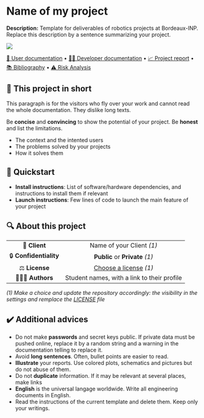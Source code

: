 # Name of my project

**Description:** Template for deliverables of robotics projects at Bordeaux-INP.
Replace this description by a sentence summarizing your project.

<img src="https://via.placeholder.com/900x300.png?text=Picture+or+video+illustrating+the+most+your+project"> 

[📖 User documentation](docs/user) • [👨‍💻 Developer documentation](docs/developer) • [📈 Project report](docs/report) • [📚 Bibliography](docs/bibliography) • [⚠️ Risk Analysis](docs/risk)
  
## 📄 This project in short
This paragraph is for the visitors who fly over your work and cannot read the whole documentation. They dislike long texts.

Be **concise** and **convincing** to show the potential of your project. Be **honest** and list the limitations.  

* The context and the intented users
* The problems solved by your projects
* How it solves them

## 🚀 Quickstart

* **Install instructions**: List of software/hardware dependencies, and instructions to install them if relevant
* **Launch instructions**: Few lines of code to launch the main feature of your project


## 🔍 About this project

|       |        |
|:----------------------------:|:------------------------:|
| 💼 **Client**                |  Name of your Client *(1)* |
| 🔒 **Confidentiality**       | **Public** or **Private** *(1)* |
| ⚖️ **License**               |  [Choose a license](https://choosealicense.com/) *(1)*  |
| 👨‍👨‍👦 **Authors**               |  Student names, with a link to their profile  |


*(1) Make a choice and update the repository accordingly: the visibility in the settings and remplace the [LICENSE](./LICENSE) file*

## ✔️ Additional advices

* Do not make **passwords** and secret keys public. If private data must be pushed online, replace it by a random string and a warning in the documentation telling to replace it.
* Avoid **long sentences**. Often, bullet points are easier to read.
* **Illustrate** your reports. Use colored plots, schematics and pictures but do not abuse of them.
* Do not **duplicate** information. If it may be relevant at several places, make links
* **English** is the universal langage worldwide. Write all engineering documents in English.
* Read the instructions of the current template and delete them. Keep only your writings.
